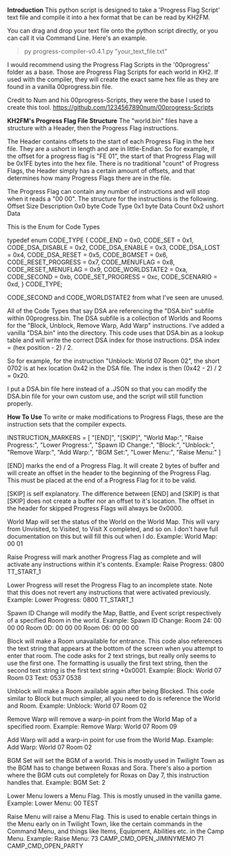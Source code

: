**Introduction**
This python script is designed to take a 'Progress Flag Script' text file and compile it into a hex format that be can be read by KH2FM.

You can drag and drop your text file onto the python script directly, or you can call it via Command Line. Here's an example.

>py progress-compiler-v0.4.1.py "your_text_file.txt"

I would recommend using the Progress Flag Scripts in the '00progress' folder as a base. Those are Progress Flag Scripts for each world in KH2. If used with the compiler, they will create the exact same hex file as they are found in a vanilla 00progress.bin file.

Credit to Num and his 00progress-Scripts, they were the base I used to create this tool. https://github.com/1234567890num/00progress-Scripts


**KH2FM's Progress Flag File Structure**
The "world.bin" files have a structure with a Header, then the Progress Flag instructions.

The Header contains offsets to the start of each Progress Flag in the hex file. They are a ushort in length and are in little-Endian. So for example, if the offset for a progress flag is "FE 01", the start of that Progress Flag will be 0x1FE bytes into the hex file. There is no traditional "count" of Progress Flags, the Header simply has a certain amount of offsets, and that determines how many Progress Flags there are in the file.

The Progress Flag can contain any number of instructions and will stop when it reads a "00 00". The structure for the instructions is the following.
Offset	Size	Description
0x0		byte	Code Type
0x1		byte	Data Count
0x2		ushort	Data

This is the Enum for Code Types

typedef enum <ubyte> CODE_TYPE {
  CODE_END = 0x0,
  CODE_SET = 0x1,
  CODE_DSA_DISABLE = 0x2,
  CODE_DSA_ENABLE = 0x3,
  CODE_DSA_LOST = 0x4,
  CODE_DSA_RESET = 0x5,
  CODE_BGMSET = 0x6,
  CODE_RESET_PROGRESS = 0x7,
  CODE_MENUFLAG = 0x8,
  CODE_RESET_MENUFLAG = 0x9,
  CODE_WORLDSTATE2 = 0xa,
  CODE_SECOND = 0xb,
  CODE_SET_PROGRESS = 0xc,
  CODE_SCENARIO = 0xd,
} CODE_TYPE;

CODE_SECOND and CODE_WORLDSTATE2 from what I've seen are unused.

All of the Code Types that say DSA are referencing the "DSA.bin" subfile within 00progress.bin. The DSA subfile is a collection of Worlds and Rooms for the "Block, Unblock, Remove Warp, Add Warp" instructions. I've added a vanilla "DSA.bin" into the directory. This code uses that DSA.bin as a lookup table and will write the correct DSA index for those instructions. DSA index = (hex position - 2) / 2. 

So for example, for the instruction "Unblock: World 07 Room 02", the short 0702 is at hex location 0x42 in the DSA file. The index is then (0x42 - 2) / 2 = 0x20.

I put a DSA.bin file here instead of a .JSON so that you can modify the DSA.bin file for your own custom use, and the script will still function properly.


**How To Use**
To write or make modifications to Progress Flags, these are the instruction sets that the compiler expects.

INSTRUCTION_MARKERS = [
    "[END]",
    "[SKIP]",
    "World Map:",
    "Raise Progress:",
    "Lower Progress:",
    "Spawn ID Change:",
    "Block:",
    "Unblock:",
    "Remove Warp:",
    "Add Warp:",
    "BGM Set:",
    "Lower Menu:",
    "Raise Menu:"
]

[END] marks the end of a Progress Flag. It will create 2 bytes of buffer and will create an offset in the header to the beginning of the Progress Flag. This must be placed at the end of a Progress Flag for it to be valid.

[SKIP] is self explanatory. The difference between [END] and [SKIP] is that [SKIP] does not create a buffer nor an offset to it's location. The offset in the header for skipped Progress Flags will always be 0x0000.

World Map will set the status of the World on the World Map. This will vary from Unvisited, to Visited, to Visit X completed, and so on. I don't have full documentation on this but will fill this out when I do.
	Example: 
		World Map: 00 01

Raise Progress will mark another Progress Flag as complete and will activate any instructions within it's contents.
	Example:
		Raise Progress:
			0800 TT_START_1
			
Lower Progress will reset the Progress Flag to an incomplete state. Note that this does not revert any instructions that were activated previously.
	Example:
		Lower Progress:
			0800 TT_START_1

Spawn ID Change will modify the Map, Battle, and Event script respectively of a specified Room in the world.
	Example:
		Spawn ID Change:
			Room 24: 00 00 00
			Room 0D: 00 00 00
			Room 06: 00 00 00
		
Block will make a Room unavailable for entrance. This code also references the text string that appears at the bottom of the screen when you attempt to enter that room. The code asks for 2 text strings, but really only seems to use the first one. The formatting is usually the first text string, then the second text string is the first text string +0x0001.
	Example:
		Block: World 07 Room 03
			Text: 0537 0538
			
Unblock will make a Room available again after being Blocked. This code similar to Block but much simpler, all you need to do is reference the World and Room.
	Example:
		Unblock: World 07 Room 02
		
Remove Warp will remove a warp-in point from the World Map of a specified room.
	Example:
		Remove Warp: World 07 Room 09
		
Add Warp will add a warp-in point for use from the World Map.
	Example:
		Add Warp: World 07 Room 02
		
BGM Set will set the BGM of a world. This is mostly used in Twilight Town as the BGM has to change between Roxas and Sora. There's also a portion where the BGM cuts out completely for Roxas on Day 7, this instruction handles that.
	Example:
		BGM Set: 2
		
Lower Menu lowers a Menu Flag. This is mostly unused in the vanilla game.
	Example:
		Lower Menu:
			00 TEST
			
Raise Menu will raise a Menu Flag. This is used to enable certain things in the Menu early on in Twilight Town, like the certain commands in the Command Menu, and things like Items, Equipment, Abilities etc. in the Camp Menu.
	Example:
		Raise Menu:
			73 CAMP_CMD_OPEN_JIMINYMEMO
			71 CAMP_CMD_OPEN_PARTY
